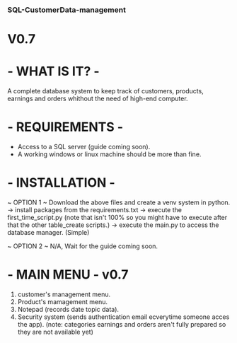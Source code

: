 ### SQL-CustomerData-management
# V0.7

# - WHAT IS IT? -
A complete database system to keep track of customers, products, earnings and orders whithout the need of high-end computer.

# - REQUIREMENTS - 
- Access to a SQL server (guide coming soon).
- A working windows or linux machine should be more than fine.

# - INSTALLATION -
~ OPTION 1 ~
Download the above files and create a venv system in python.
-> install packages from the requirements.txt
-> execute the first_time_script.py
 (note that isn't 100% so you might have to execute after that the other table_create scripts.)
-> execute the main.py to access the database manager.
 (Simple)

~ OPTION 2 ~
N/A, Wait for the guide coming soon.

# - MAIN MENU - v0.7
1. customer's management menu.
2. Product's mamagement menu.
3. Notepad (records date topic data).
4. Security system (sends authentication email ecverytime someone acces the app). 
(note: categories earnings and orders aren't fully prepared so they are not available yet)



